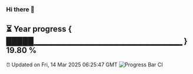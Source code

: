 ### Hi there 👋
⏳ Year progress { █████▁▁▁▁▁▁▁▁▁▁▁▁▁▁▁▁▁▁▁▁▁▁▁▁▁ } 19.80 %
---
⏰ Updated on Fri, 14 Mar 2025 06:25:47 GMT
![Progress Bar CI](https://github.com/liununu/liununu/workflows/Progress%20Bar%20CI/badge.svg)
